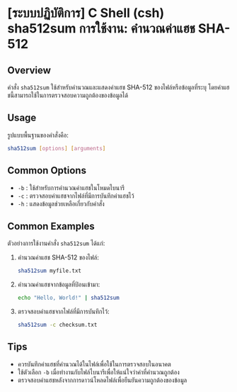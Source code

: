 # [ระบบปฏิบัติการ] C Shell (csh) sha512sum การใช้งาน: คำนวณค่าแฮช SHA-512

## Overview
คำสั่ง `sha512sum` ใช้สำหรับคำนวณและแสดงค่าแฮช SHA-512 ของไฟล์หรือข้อมูลที่ระบุ โดยค่าแฮชนี้สามารถใช้ในการตรวจสอบความถูกต้องของข้อมูลได้

## Usage
รูปแบบพื้นฐานของคำสั่งคือ:

```bash
sha512sum [options] [arguments]
```

## Common Options
- `-b` : ใช้สำหรับการคำนวณค่าแฮชในโหมดไบนารี
- `-c` : ตรวจสอบค่าแฮชจากไฟล์ที่มีการบันทึกค่าแฮชไว้
- `-h` : แสดงข้อมูลช่วยเหลือเกี่ยวกับคำสั่ง

## Common Examples
ตัวอย่างการใช้งานคำสั่ง `sha512sum` ได้แก่:

1. คำนวณค่าแฮช SHA-512 ของไฟล์:
   ```bash
   sha512sum myfile.txt
   ```

2. คำนวณค่าแฮชจากข้อมูลที่ป้อนเข้ามา:
   ```bash
   echo "Hello, World!" | sha512sum
   ```

3. ตรวจสอบค่าแฮชจากไฟล์ที่มีการบันทึกไว้:
   ```bash
   sha512sum -c checksum.txt
   ```

## Tips
- ควรบันทึกค่าแฮชที่คำนวณได้ในไฟล์เพื่อใช้ในการตรวจสอบในอนาคต
- ใช้ตัวเลือก `-b` เมื่อทำงานกับไฟล์ไบนารีเพื่อให้แน่ใจว่าค่าที่คำนวณถูกต้อง
- ตรวจสอบค่าแฮชหลังจากการดาวน์โหลดไฟล์เพื่อยืนยันความถูกต้องของข้อมูล